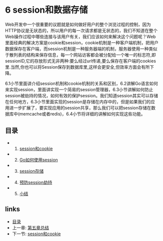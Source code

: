 # 6 session和数据存储
Web开发中一个很重要的议题就是如何做好用户的整个浏览过程的控制，因为HTTP协议是无状态的，所以用户的每一次请求都是无状态的，我们不知道在整个Web操作过程中哪些连接与该用户有关，我们应该如何来解决这个问题呢？Web里面经典的解决方案是cookie和session，cookie机制是一种客户端机制，把用户数据保存在客户端，而session机制是一种服务器端的机制，服务器使用一种类似于散列表的结构来保存信息，每一个网站访客都会被分配给一个唯一的标志符,即sessionID,它的存放形式无非两种:要么经过url传递,要么保存在客户端的cookies里.当然,你也可以将Session保存到数据库里,这样会更安全,但效率方面会有所下降。

6.1小节里面讲介绍session机制和cookie机制的关系和区别，6.2讲解Go语言如何来实现session，里面讲实现一个简易的session管理器，6.3小节讲解如何防止session被劫持的情况，如何有效的保护session。我们知道session其实可以存储在任何地方，6.3小节里面实现的session是存储在内存中的，但是如果我们的应用进一步扩展了，要实现应用的session共享，那么我们可以把session存储在数据库中(memcache或者redis)，6.4小节将详细的讲解如何实现这些功能。

## 目录
   * 1. [session和cookie](6.1.md)
   * 2. [Go如何使用session](6.2.md)
   * 3. [session存储](6.3.md)
   * 4. [预防session劫持](6.4.md)
   * 5. [小结](6.5.md)

## links
   * [目录](<preface.md>)
   * 上一章: [第五章总结](<5.7.md>)
   * 下一节: [session和cookie](<6.1.md>)
